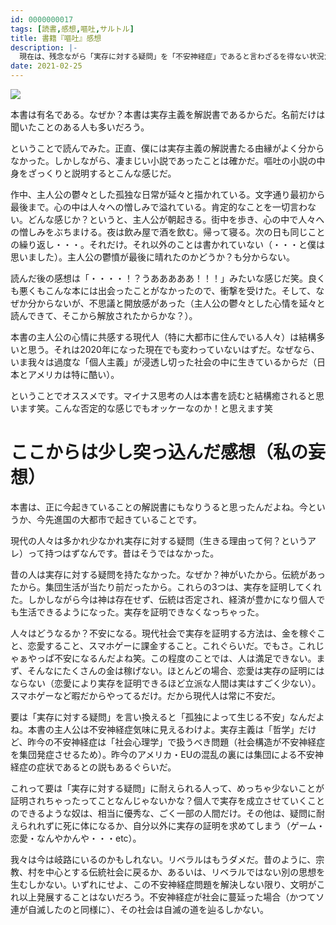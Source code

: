 ```yaml
---
id: 0000000017
tags: [読書,感想,嘔吐,サルトル]
title: 書籍『嘔吐』感想
description: |-
  現在は、残念ながら「実存に対する疑問」を「不安神経症」であると言わざるを得ない状況だ。
date: 2021-02-25
---
```


<a href="https://www.amazon.co.jp/%E5%98%94%E5%90%90-J%E2%80%90P%E3%83%BB%E3%82%B5%E3%83%AB%E3%83%88%E3%83%AB/dp/4409130196?&linkCode=li2&tag=taito062507-22&linkId=5d596623f153ec6c759b2ec349bda0a6&language=ja_JP&ref_=as_li_ss_il" target="_blank"><img border="0" src="//ws-fe.amazon-adsystem.com/widgets/q?_encoding=UTF8&ASIN=4409130196&Format=_SL160_&ID=AsinImage&MarketPlace=JP&ServiceVersion=20070822&WS=1&tag=taito062507-22&language=ja_JP" ></a><img src="https://ir-jp.amazon-adsystem.com/e/ir?t=taito062507-22&language=ja_JP&l=li2&o=9&a=4409130196" width="1" height="1" border="0" alt="" style="border:none !important; margin:0px !important;" />

本書は有名である。なぜか？本書は実存主義を解説書であるからだ。名前だけは聞いたことのある人も多いだろう。

ということで読んでみた。正直、僕には実存主義の解説書たる由縁がよく分からなかった。しかしながら、凄まじい小説であったことは確かだ。嘔吐の小説の中身をざっくりと説明するとこんな感じだ。

作中、主人公の鬱々とした孤独な日常が延々と描かれている。文字通り最初から最後まで。心の中は人々への憎しみで溢れている。肯定的なことを一切言わない。どんな感じか？というと、主人公が朝起きる。街中を歩き、心の中で人々への憎しみをぶちまける。夜は飲み屋で酒を飲む。帰って寝る。次の日も同じことの繰り返し・・・。それだけ。それ以外のことは書かれていない（・・・と僕は思いました）。主人公の鬱憤が最後に晴れたのかどうか？も分からない。

読んだ後の感想は「・・・・！？うあああああ！！！」みたいな感じだ笑。良くも悪くもこんな本には出会ったことがなかったので、衝撃を受けた。そして、なぜか分からないが、不思議と開放感があった（主人公の鬱々とした心情を延々と読んできて、そこから解放されたからかな？）。

本書の主人公の心情に共感する現代人（特に大都市に住んでいる人々）は結構多いと思う。それは2020年になった現在でも変わっていないはずだ。なぜなら、いま我々は過度な「個人主義」が浸透し切った社会の中に生きているからだ（日本とアメリカは特に酷い）。

ということでオススメです。マイナス思考の人は本書を読むと結構癒されると思います笑。こんな否定的な感じでもオッケーなのか！と思えます笑

# ここからは少し突っ込んだ感想（私の妄想）

本書は、正に今起きていることの解説書にもなりうると思ったんだよね。今というか、今先進国の大都市で起きていることです。

現代の人々は多かれ少なかれ実存に対する疑問（生きる理由って何？というアレ）って持つはずなんです。昔はそうではなかった。

昔の人は実存に対する疑問を持たなかった。なぜか？神がいたから。伝統があったから。集団生活が当たり前だったから。これらの3つは、実存を証明してくれた。しかしながら今は神は存在せず、伝統は否定され、経済が豊かになり個人でも生活できるようになった。実存を証明できなくなっちゃった。

人々はどうなるか？不安になる。現代社会で実存を証明する方法は、金を稼ぐこと、恋愛すること、スマホゲーに課金すること。これぐらいだ。でもさ。これじゃぁやっぱ不安になるんだよね笑。この程度のことでは、人は満足できない。まず、そんなにたくさんの金は稼げない。ほとんどの場合、恋愛は実存の証明にはならない（恋愛により実存を証明できるほど立派な人間は実はすごく少ない）。スマホゲーなど暇だからやってるだけ。だから現代人は常に不安だ。

要は「実存に対する疑問」を言い換えると「孤独によって生じる不安」なんだよね。本書の主人公は不安神経症気味に見えるわけよ。実存主義は「哲学」だけど、昨今の不安神経症は「社会心理学」で扱うべき問題（社会構造が不安神経症を集団発症させるため）。昨今のアメリカ・EUの混乱の裏には集団による不安神経症の症状であるとの説もあるぐらいだ。

これって要は「実存に対する疑問」に耐えられる人って、めっちゃ少ないことが証明されちゃったってことなんじゃないかな？個人で実存を成立させていくことのできるような奴は、相当に優秀な、ごく一部の人間だけ。その他は、疑問に耐えられれずに死に体になるか、自分以外に実存の証明を求めてしまう（ゲーム・恋愛・なんやかんや・・・etc）。

我々は今は岐路にいるのかもしれない。リベラルはもうダメだ。昔のように、宗教、村を中心とする伝統社会に戻るか、あるいは、リベラルではない別の思想を生むしかない。いずれにせよ、この不安神経症問題を解決しない限り、文明がこれ以上発展することはないだろう。不安神経症が社会に蔓延った場合（かつてソ連が自滅したのと同様に）、その社会は自滅の道を辿るしかない。